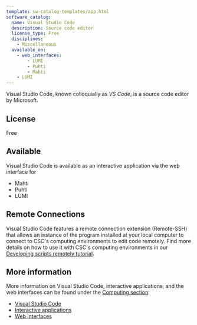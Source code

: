 ```yaml
---
template: sw-catalog-templates/app.html
software_catalog:
  name: Visual Studio Code
  description: Source code editor
  license_type: Free
  disciplines:
    - Miscellaneous
  available_on:
    - web_interfaces:
        - LUMI
        - Puhti
        - Mahti
    - LUMI
---
```


Visual Studio Code, known colloquially as _VS Code_, is a source code editor by Microsoft.

## License

Free

## Available

Visual Studio Code is available as an interactive application via the web interface for

- Mahti
- Puhti
- LUMI

## Remote Connections

Visual Studio Code features a remote connection extension (Remote-SSH) that allows an instance of the program installed at your local computer to connect to CSC's computing environments to edit code remotely. Find more details on how to use it with CSC's computing environments in our [Developing scripts remotely tutorial](../support/tutorials/remote-dev.md).

## More information

More information on Visual Studio Code, interactive applications, and the web interfaces can be found under the [Computing section](../computing/index.md):

- [Visual Studio Code](../computing/webinterface/vscode.md)
- [Interactive applications](../computing/webinterface/apps.md)
- [Web interfaces](../computing/webinterface/index.md)

